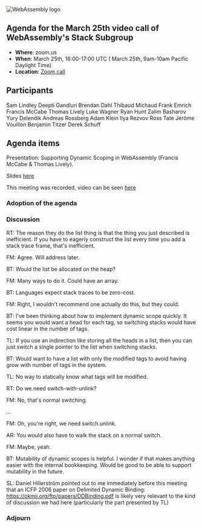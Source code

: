 ![WebAssembly logo](/images/WebAssembly.png)

## Agenda for the March 25th video call of WebAssembly's Stack Subgroup

- **Where**: zoom.us
- **When**:  March 25th, 16:00-17:00 UTC ( March 25th, 9am-10am Pacific Daylight Time)
- **Location**: [Zoom call](https://zoom.us/j/91846860726?pwd=NVVNVmpvRVVFQkZTVzZ1dTFEcXgrdz09)


## Participants

Sam Lindley
Deepti Gandluri
Brendan Dahl
Thibaud Michaud
Frank Emrich
Francis McCabe
Thomas Lively
Luke Wagner
Ryan Hunt
Zalim Basharov
Yury Delendik
Andreas Rossberg
Adam Klein
Ilya Rezvov
Ross Tate
Jérôme Vouillon
Benjamin Titzer
Derek Schuff

## Agenda items

Presentation: Supporting Dynamic Scoping in WebAssembly (Francis McCabe & Thomas Lively).

Slides [here](https://docs.google.com/presentation/d/10zDN0hg29Woc6r0GoAn9yHofJ8rTeF6yO2akynBGlx0/edit?usp=sharing)

This meeting was recorded, video can be seen [here](https://us02web.zoom.us/rec/share/SS2Y5Dtd5SI03IUh-ZbAvmXf5YcSNi41mPLwsM1S1WXJ_T_tK2fALNlRYEbq_e51.DVZif1CpkRCaoUJM?startTime=1711382614000)


### Adoption of the agenda

### Discussion

RT: The reason they do the list thing is that the thing you just described is inefficient. If you have to eagerly construct the list every time you add a stack trace frame, that's inefficient.

FM: Agree. Will address later.

BT: Would the list be allocated on the heap?

FM: Many ways to do it. Could have an array.

BT: Languages expect stack traces to be zero-cost.

FM: Right, I wouldn't recommend one actually do this, but they could.


BT: I've been thinking about how to implement dynamic scope quickly. It seems you would want a head for each tag, so switching stacks would have cost linear in the number of tags.

TL: If you use an indirection like storing all the heads in a list, then you can just switch a single pointer to the list when switching stacks.

BT: Would want to have a list with only the modified tags to avoid having grow with number of tags in the system.

TL: No way to statically know what tags will be modified.

RT: Do we need switch-with-unlink?

FM: No, that's normal switching.

…

FM: Oh, you're right, we need switch.unlink.

AR: You would also have to walk the stack on a normal switch.

FM: Maybe, yeah.

BT: Mutability of dynamic scopes is helpful. I wonder if that makes anything easier with the internal bookkeeping. Would be good to be able to support mutability in the future.

SL: Daniel Hillerström pointed out to me immediately before this meeting that an ICFP 2006 paper on Delimited Dynamic Binding: https://okmij.org/ftp/papers/DDBinding.pdf is likely very relevant to the kind of discussion we had here (particularly the part presented by TL)


### Adjourn


